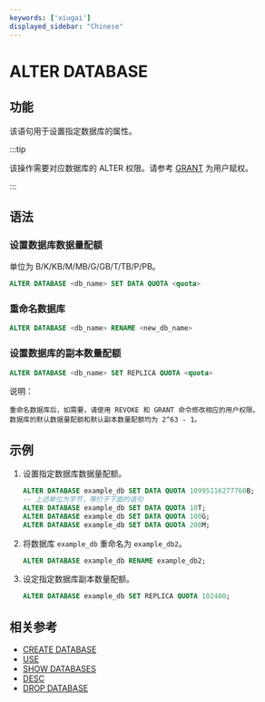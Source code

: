 ```yaml
---
keywords: ['xiugai'] 
displayed_sidebar: "Chinese"
---
```


# ALTER DATABASE

## 功能

该语句用于设置指定数据库的属性。

:::tip

该操作需要对应数据库的 ALTER 权限。请参考 [GRANT](../account-management/GRANT.md) 为用户赋权。

:::

## 语法

### 设置数据库数据量配额

单位为 B/K/KB/M/MB/G/GB/T/TB/P/PB。

```sql
ALTER DATABASE <db_name> SET DATA QUOTA <quota>
```

### 重命名数据库

```sql
ALTER DATABASE <db_name> RENAME <new_db_name>
```

### 设置数据库的副本数量配额

```sql
ALTER DATABASE <db_name> SET REPLICA QUOTA <quota>
```

说明：

```plain text
重命名数据库后，如需要，请使用 REVOKE 和 GRANT 命令修改相应的用户权限。
数据库的默认数据量配额和默认副本数量配额均为 2^63 - 1。
```

## 示例

1. 设置指定数据库数据量配额。

    ```SQL
    ALTER DATABASE example_db SET DATA QUOTA 10995116277760B;
    -- 上述单位为字节，等价于下面的语句
    ALTER DATABASE example_db SET DATA QUOTA 10T;
    ALTER DATABASE example_db SET DATA QUOTA 100G;
    ALTER DATABASE example_db SET DATA QUOTA 200M;
    ```

2. 将数据库 `example_db` 重命名为 `example_db2`。

    ```SQL
    ALTER DATABASE example_db RENAME example_db2;
    ```

3. 设定指定数据库副本数量配额。

    ```SQL
    ALTER DATABASE example_db SET REPLICA QUOTA 102400;
    ```

## 相关参考

- [CREATE DATABASE](CREATE_DATABASE.md)
- [USE](../data-definition/USE.md)
- [SHOW DATABASES](../data-manipulation/SHOW_DATABASES.md)
- [DESC](../Utility/DESCRIBE.md)
- [DROP DATABASE](../data-definition/DROP_DATABASE.md)
